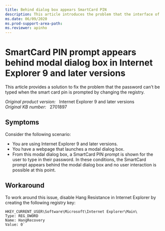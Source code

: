 ```yaml
---
title: Behind dialog box appears SmartCard PIN
description: This article introduces the problem that the interface of the modal dialog box and the SmartCard PIN prompt in the web page can't interact.
ms.date: 06/09/2020
ms.prod-support-area-path: 
ms.reviewer: apinho
---
```

# SmartCard PIN prompt appears behind modal dialog box in Internet Explorer 9 and later versions

This article provides a solution to fix the problem that the password can't be typed when the smart card pin is prompted by changing the registry.

_Original product version:_ &nbsp; Internet Explorer 9 and later versions  
_Original KB number:_ &nbsp; 2701897

## Symptoms

Consider the following scenario:

- You are using Internet Explorer 9 and later versions.
- You have a webpage that launches a modal dialog box.
- From this modal dialog box, a SmartCard PIN prompt is shown for the user to type in their password.
In these conditions, the SmartCard prompt appears behind the modal dialog box and no user interaction is possible at this point.

## Workaround

To work around this issue, disable Hang Resistance in Internet Explorer by creating the following registry key:

```console
HKEY_CURRENT_USER\Software\Microsoft\Internet Explorer\Main\  
Type: REG_DWORD  
Name: HangRecovery  
Value: 0`
```
